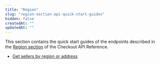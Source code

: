 ```yaml
---
title: "Region"
slug: "region-section-api-quick-start-guides"
hidden: false
createdAt: ""
updatedAt: ""
---
```

This section contains the quick start guides of the endpoints described in the [Region section](https://developers.vtex.com/docs/guides/checkout-api-overview#region) of the Checkout API Reference.

- [Get sellers by region or address](https://developers.vtex.com/docs/guides/get-sellers-by-region-or-address)
